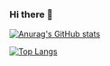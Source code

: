 ### Hi there 👋


[![Anurag's GitHub stats](https://github-readme-stats.vercel.app/api?username=joaotgouveia&count_private=true&show_icons=true&theme=tokyonight)](https://github.com/anuraghazra/github-readme-stats)

[![Top Langs](https://github-readme-stats.vercel.app/api/top-langs/?username=joaotgouveia&layout=compact&theme=tokyonight)](https://github.com/anuraghazra/github-readme-stats)
